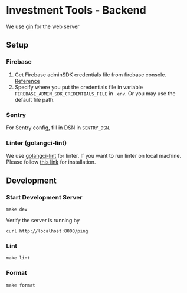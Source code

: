 # Investment Tools - Backend

We use [gin](https://github.com/gin-gonic/gin) for the web server

## Setup

### Firebase

1. Get Firebase adminSDK credentials file from firebase console. [Reference](https://firebase.google.com/docs/admin/setup/)
2. Specify where you put the credentials file in variable `FIREBASE_ADMIN_SDK_CREDENTIALS_FILE` in `.env`. Or you may use the default file path.

### Sentry

For Sentry config, fill in DSN in `SENTRY_DSN`.

### Linter (golangci-lint)

We use [golangci-lint](https://golangci-lint.run/) for linter.
If you want to run linter on local machine. Please follow [this link](https://golangci-lint.run/usage/install/) for installation.

## Development

### Start Development Server

```
make dev
```

Verify the server is running by

```
curl http://localhost:8000/ping
```

### Lint

```
make lint
```

### Format

```
make format
```
